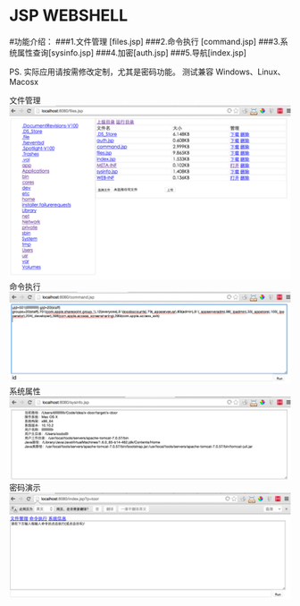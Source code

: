 JSP WEBSHELL
===================
#功能介绍：
###1.文件管理  [files.jsp]
###2.命令执行  [command.jsp]
###3.系统属性查询[sysinfo.jsp]
###4.加密[auth.jsp]
###5.导航[index.jsp]

PS. 实际应用请按需修改定制，尤其是密码功能。
    测试兼容 Windows、Linux、Macosx

文件管理
![image](https://github.com/mrzhang/x-door/blob/master/raw/QQ20150304-3%402x.png)
命令执行
![image](https://github.com/mrzhang/x-door/blob/master/raw/QQ20150304-1%402x.png)
系统属性
![image](https://github.com/mrzhang/x-door/blob/master/raw/QQ20150304-2%402x.png)
密码演示
![image](https://github.com/mrzhang/x-door/blob/master/raw/QQ20150304-4%402x.png)
